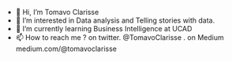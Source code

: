 - 👋 Hi, I’m Tomavo Clarisse
- 👀 I’m interested in Data analysis and Telling stories with data.
- 🌱 I’m currently learning Business Intelligence at UCAD
- 📫 How to reach me ? on twitter. @TomavoClarisse . on Medium medium.com/@tomavoclarisse

